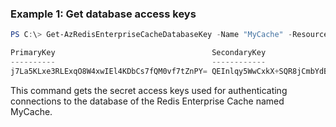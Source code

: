 ### Example 1: Get database access keys
```powershell
PS C:\> Get-AzRedisEnterpriseCacheDatabaseKey -Name "MyCache" -ResourceGroupName "MyGroup"

PrimaryKey                                   SecondaryKey
----------                                   ------------
j7La5KLxe3RLExqO8W4xwIEl4KDbCs7fQM0vf7tZnPY= QEInlqy5WwCxkX+SQR8jCmbYdBrXXopbwRAeqLkizX0=

```

This command gets the secret access keys used for authenticating connections to the database of the Redis Enterprise Cache named MyCache.
